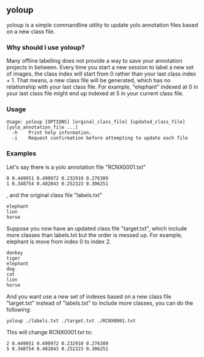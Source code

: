 yoloup
------------
yoloup is a simple commandline utility to update yolo annotation files based on a new class file.

### Why should I use yoloup?
Many offline labelling does not provide a way to save your annotation projects in between. Every time you start a new session to label a new set of images, the class index will start from 0 rather than your last class index + 1. That means, a new class file will be generated, which has no relationship with your last class file. For example, "elephant" indexed at 0 in your last class file might end up indexed at 5 in your current class file.

### Usage
```{sh}
Usage: yoloup [OPTIONS] [orginal_class_file] [updated_class_file] [yolo_annotation_file ...]
  -h    Print help information.
  -i    Request confirmation before attempting to update each file
```

### Examples
Let's say there is a yolo annotation file "RCNX0001.txt"
```
0 0.449951 0.490972 0.232910 0.276389
1 0.348754 0.402843 0.252323 0.306251
```
, and the original class file "labels.txt"
```
elephant
lion
horse
```
Suppose you now have an updated class file "target.txt", which include more classes than labels.txt but the order is messed up. For example, elephant is move from index 0 to index 2.
```
donkey
tiger
elephant
dog
cat
lion
horse
```
And you want use a new set of indexes based on a new class file "target.txt" instead of "labels.txt" to include more classes, you can do the following:
```
yoloup ./labels.txt ./target.txt ./RCNX0001.txt
```
This will change RCNX0001.txt to:
```
2 0.449951 0.490972 0.232910 0.276389
5 0.348754 0.402843 0.252323 0.306251
```






